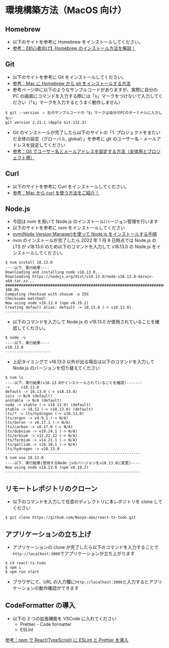 # 環境構築方法（MacOS 向け）

## Homebrew

- 以下のサイトを参考に Homebrew をインストールしてください。
- [参考：【初心者向け】Homebrew のインストール方法を解説！](https://aiacademy.jp/media/?p=2817)

## Git

- 以下のサイトを参考に Git をインストールしてください。
- [参考：Mac に Homebrew から git をインストールする方法](https://hirooooo-lab.com/development/install-git-by-homebrew/)
- 参考ページ中に以下のようなサンプルコードがありますが、実際に自分の PC の画面にコマンドを入力する際には「`$`」マークをつけないで入力してください（「`$`」マークを入力するとうまく動作しません）

```
$ git --version　← 左のサンプルコードの「$」マークは自分のPCのターミナルに入力しない
git version 2.21.1 (Apple Git-122.3)
```

- Git のインストールが完了したら以下のサイトの「1. プロジェクトをまたいだ全体の設定（グローバル, global）」を参考に git のユーザー名・メールアドレスを設定してください
- [参考：Git でユーザー名とメールアドレスを設定する方法（全体用とプロジェクト用）](https://laboradian.com/set-git-user-and-email/#1_global)

## Curl

- 以下のサイトを参考に Curl をインストールしてください。
- [参考：Mac から curl を使う方法をご紹介！](https://aprico-media.com/posts/8236)

## Node.js

- 今回は nvm を用いて Node.js のインストール/バージョン管理を行います
- 以下のサイトを参考に nvm をインストールしてください
- [nvm(Node Version Manager)を使って Node.js をインストールする手順](https://qiita.com/ffggss/items/94f1c4c5d311db2ec71a)
- nvm のインストールが完了したら 2022 年 1 月 9 日時点では Node.js の LTS が v18.13.0 のため以下のコマンドを入力して v18.13.0 の Node.js をインストールしてください。

```
$ nvm install 18.13.0
----以下、実行結果----
Downloading and installing node v18.13.0...
Downloading https://nodejs.org/dist/v18.13.0/node-v18.13.0-darwin-x64.tar.xz...
########################################################################################################################################################################### 100.0%
Computing checksum with shasum -a 256
Checksums matched!
Now using node v18.13.0 (npm v8.19.2)
Creating default alias: default -> 18.13.0 (-> v18.13.0)
--------------------
```

- 以下のコマンドを入力して Node.js の v18.13.0 が使用されていることを確認してください。

```
$ node -v
----以下、実行結果----
v18.13.0
--------------------
```

- 上記タイミングで v18.13.0 以外が出る場合は以下のコマンドを入力して Node.js のバージョンを切り替えてください

```
$ nvm ls
----以下、実行結果(v18.13.0がインストールされていることを確認)-------
->     v18.13.0
default -> 18.13.0 (-> v18.13.0)
iojs -> N/A (default)
unstable -> N/A (default)
node -> stable (-> v18.13.0) (default)
stable -> 18.12 (-> v18.13.0) (default)
lts/* -> lts/hydrogen (-> v18.13.0)
lts/argon -> v4.9.1 (-> N/A)
lts/boron -> v6.17.1 (-> N/A)
lts/carbon -> v8.17.0 (-> N/A)
lts/dubnium -> v10.24.1 (-> N/A)
lts/erbium -> v12.22.12 (-> N/A)
lts/fermium -> v14.21.1 (-> N/A)
lts/gallium -> v16.18.1 (-> N/A)
lts/hydrogen -> v18.13.0
------------------------------------------------------------
$ nvm use 18.13.0
----以下、実行結果(使用するNode.jsのバージョンをv18.13.0に変更)----
Now using node v18.13.0 (npm v8.19.2)
------------------------------------------------------------
```

## リモートレポジトリのクローン

- 以下のコマンドを入力して任意のディレクトリに本レポジトリを clone してください

```
$ git clone https://github.com/Naoya-abe/react-ts-todo.git
```

## アプリケーションの立ち上げ

- アプリケーションの clone が完了したら以下のコマンドを入力することで`http://localhost:3000`でアプリケーションが立ち上がります

```
$ cd react-ts-todo
$ npm i
$ npm run start
```

- ブラウザにて、URL の入力欄に`http://localhost:3000`と入力するとアプリケーションの動作確認ができます

## CodeFormatter の導入

- 以下の 2 つの拡張機能を VSCode に入れてください
  - Prettier - Code formatter
  - ESLint

[参考：npm で React(TypeScript) に ESLint と Prettier を導入](https://zenn.dev/nakashi94/articles/f67fa9b54437da)
